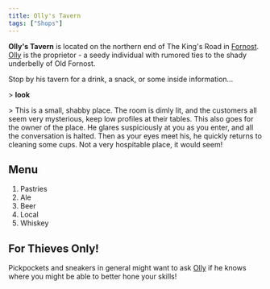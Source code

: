 ```yaml
---
title: Olly's Tavern
tags: ["Shops"]
---
```

**Olly's Tavern** is located on the northern end of The King's Road in
[Fornost](Fornost "wikilink"). [Olly](Olly_of_Fornost "wikilink") is the
proprietor - a seedy individual with rumored ties to the shady
underbelly of Old Fornost.

Stop by his tavern for a drink, a snack, or some inside information...

\> **look**

\> This is a small, shabby place. The room is dimly lit, and the
customers all seem very mysterious, keep low profiles at their tables.
This also goes for the owner of the place. He glares suspiciously at you
as you enter, and all the conversation is halted. Then as your eyes meet
his, he quickly returns to cleaning some cups. Not a very hospitable
place, it would seem!

## Menu

1.  Pastries
2.  Ale
3.  Beer
4.  Local
5.  Whiskey

## For Thieves Only!

Pickpockets and sneakers in general might want to ask
[Olly](Olly_of_Fornost "wikilink") if he knows where you might be able
to better hone your skills!

